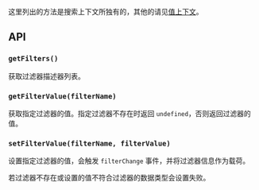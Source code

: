 这里列出的方法是搜索上下文所独有的，其他的请见[值上下文](/contexts/value-context/)。

## API

### `getFilters()`

获取过滤器描述器列表。

### `getFilterValue(filterName)`

获取指定过滤器的值。指定过滤器不存在时返回 `undefined`，否则返回过滤器的值。

### `setFilterValue(filterName, filterValue)`

设置指定过滤器的值，会触发 `filterChange` 事件，并将过滤器信息作为载荷。

若过滤器不存在或设置的值不符合过滤器的数据类型会设置失败。
